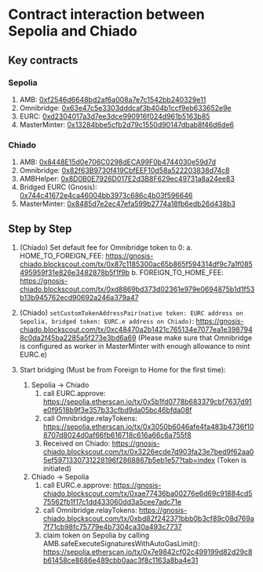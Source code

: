 # Contract interaction between Sepolia and Chiado

## Key contracts

### Sepolia

1. AMB: [0xf2546d6648bd2af6a008a7e7c1542bb240329e11](https://sepolia.etherscan.io/address/0xf2546d6648bd2af6a008a7e7c1542bb240329e11)
2. Omnibridge: [0x63e47c5e3303dddcaf3b404b1ccf9eb633652e9e](https://sepolia.etherscan.io/address/0x63e47c5e3303dddcaf3b404b1ccf9eb633652e9e)
3. EURC: [0xd2304017a3d7ee3dce990916f024d961b5163b85](https://sepolia.etherscan.io/address/0xd2304017a3d7ee3dce990916f024d961b5163b85)
4. MasterMinter: [0x13284bbe5cfb2d79c1550d90147dbab8f46d6de6](https://sepolia.etherscan.io/address/0x13284bbe5cfb2d79c1550d90147dbab8f46d6de6)

### Chiado

1. AMB: [0x8448E15d0e706C0298dECA99F0b4744030e59d7d](https://gnosis-chiado.blockscout.com/address/0x8448E15d0e706C0298dECA99F0b4744030e59d7d)
2. Omnibridge: [0x82f63B9730f419CbfEEF10d58a522203838d74c8](https://gnosis-chiado.blockscout.com/address/0x82f63B9730f419CbfEEF10d58a522203838d74c8)
3. AMBHelper: [0x8D0B0E7926D017E2d3B8F629ec49731a8a24ee83](https://gnosis-chiado.blockscout.com/address/0x8D0B0E7926D017E2d3B8F629ec49731a8a24ee83)
4. Bridged EURC (Gnosis): [0x744c41672e4ca46004bb3973c686c4b03f596646](https://blockscout.chiadochain.net/address/0x744c41672e4ca46004bb3973c686c4b03f596646)
5. MasterMinter: [0x8485d7e2ec47efa599b2774a18fb6edb26d438b3](https://blockscout.chiadochain.net/address/0x8485d7e2ec47efa599b2774a18fb6edb26d438b3)

## Step by Step

1. (Chiado) Set default fee for Omnibridge token to 0:
  a. HOME_TO_FOREIGN_FEE: <https://gnosis-chiado.blockscout.com/tx/0x87c1185300ac65b865f594314df9c7a1f085495959f31e826e3482878b5f1f9b>
  b. FOREIGN_TO_HOME_FEE: <https://gnosis-chiado.blockscout.com/tx/0xd8869bd373d02361e979e0694875b1d1f53b13b945762ecd90692a246a379a47>

2. (Chiado) `setCustomTokenAddressPair(native token: EURC address on Sepolia, bridged token: EURC.e address on Chiado)`: <https://gnosis-chiado.blockscout.com/tx/0xc48470a2b1421c765134e7077ea1e3987948c0da2f45ba2285a5f273e3bd6a69>   (Please make sure that Omnibridge is configured as worker in MasterMinter with enough allowance to mint EURC.e)
3. Start bridging (Must be from Foreign to Home for the first time):
    1. Sepolia -> Chiado
          1. call EURC.approve: <https://sepolia.etherscan.io/tx/0x5b1fd0778b683379cbf7637d91e0f9518b9f3e357b33cfbd9da05bc46bfda08f>
          2. call Omnibridge.relayTokens: <https://sepolia.etherscan.io/tx/0x3050b6046afe4fa483b4736f108707d8024d0af66fb616718c616a66c6a755f8>
          3. Received on Chiado: <https://gnosis-chiado.blockscout.com/tx/0x3226ecde7d903fa23e7bed9f62aa05ef5971330731228196f2868867b5eb1e57?tab=index> (Token is initiated)
    2. Chiado -> Sepolia
          1. call EURC.e.approve: <https://gnosis-chiado.blockscout.com/tx/0xae77436ba00276e6d69c91884cd575562fb1f17c1dd433060dd3a5cee7adc71e>
          2. call Omnibridge.relayTokens: <https://gnosis-chiado.blockscout.com/tx/0xbd82f242371bbb0b3cf89c08d769a7f71cb98fc75779e4b7304ca30a493c7737>
          3. claim token on Sepolia by calling AMB.safeExecuteSignaturesWithAutoGasLimit(): <https://sepolia.etherscan.io/tx/0x7e9842cf02c499199d82d29c8b61458ce8686e489cbb0aac3f8c1163a8ba4e31>
